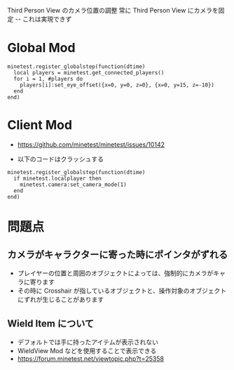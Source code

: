 
Third Person View のカメラ位置の調整
常に Third Person View にカメラを固定 -- これは実現できず

# Global Mod

````
minetest.register_globalstep(function(dtime)
  local players = minetest.get_connected_players()
  for i = 1, #players do
    players[i]:set_eye_offset({x=0, y=0, z=0}, {x=0, y=15, z=-10})
  end
end)
````

# Client Mod

- https://github.com/minetest/minetest/issues/10142

- 以下のコードはクラッシュする
````
minetest.register_globalstep(function(dtime)
  if minetest.localplayer then
    minetest.camera:set_camera_mode(1)
  end
end)
````

# 問題点

## カメラがキャラクターに寄った時にポインタがずれる
- プレイヤーの位置と周囲のオブジェクトによっては、強制的にカメラがキャラに寄ります
- その時に Crosshair が指しているオブジェクトと、操作対象のオブジェクトにずれが生じることがあります

## Wield Item について
- デフォルトでは手に持ったアイテムが表示されない
- WieldView Mod などを使用することで表示できる
- https://forum.minetest.net/viewtopic.php?t=25358
